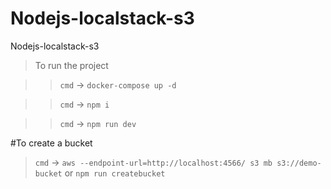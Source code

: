 # Nodejs-localstack-s3
Nodejs-localstack-s3

>To run the project

>>`cmd` -> `docker-compose up -d`

>>`cmd` -> `npm i`

>>`cmd` ->  `npm run dev`

#To create a bucket
>`cmd` ->  `aws --endpoint-url=http://localhost:4566/ s3 mb s3://demo-bucket` or `npm run createbucket` 



